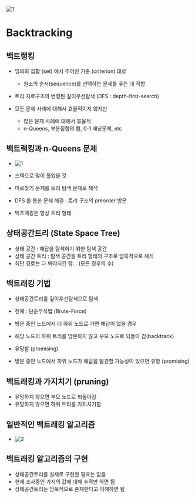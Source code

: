 ![1](https://user-images.githubusercontent.com/74780115/160077462-c6356df7-8661-4b8e-a600-e4a5bd683197.PNG)
# Backtracking

## 백트랭킹
* 임의의 집합 (set) 에서 주어진 기준 (criterion) 대로 
  * 원소의 순서(sequence)를 선택하는 문제를 푸는 데 적합
  
* 트리 자료구조의 변형된 깊이우선탐색 (DFS : depth-first-search)

* 모든 문제 사례에 대해서 효율적이지 않지만
  * 많은 문제 사례에 대해서 효율적
  * n-Queens, 부분집합의 합, 0-1 배낭문제, etc
  
## 백트랙킹과 n-Queens 문제
* ![1](https://user-images.githubusercontent.com/74780115/160077509-64a0d872-8786-45b8-ad0a-898a8094c8ea.PNG)
* 스택으로 많이 풀었을 것

* 미로찾기 문제를 트리 탐색 문제로 해석
 * DFS 를 통한 문제 해결 : 트리 구조의 preorder 방문
 * 백츠랙킹은 항상 트리 형태

## 상태공간트리 (State Space Tree)
* 상태 공간 : 해답을 탐색하기 위한 탐색 공간
* 상태 공간 트리 : 탐색 공간을 트리 형태의 구조로 암묵적으로 해석
* 최단 경로는 다 봐야되긴 함... (모든 경우의 수)

## 백트래킹 기법
* 상태공간트리를 깊이우선탐색으로 탐색
 * 전체 : 단순무식법 (Brute-Force)

* 방문 중인 노드에서 더 하위 노드로 가면 해답이 없을 경우
 * 해당 노드의 하위 트리를 방문하지 않고 부모 노드로 되돌아 감(backtrack)

* 유망함 (promising)
 * 방문 중인 노드에서 하위 노드가 해답을 발견할 가능성이 있으면 유망 (promising)

## 백트래킹과 가지치기 (pruning)
* 유망하지 않으면 부모 노드로 되돌아감
* 유망하지 않으면 하위 트리를 가지치기함

## 일반적인 백트래킹 알고리즘
* ![2](https://user-images.githubusercontent.com/74780115/160079922-0a2b8a0d-dc60-46b0-b2ad-d9954d38b769.PNG)

## 백트래킹 알고리즘의 구현
* 상태공간트리를 실제로 구현할 필요는 없음
* 현재 조사중인 가지의 값에 대해 추적만 하면 됨
* 상태공간트리는 암묵적으로 존재한다고 이해하면 됨
